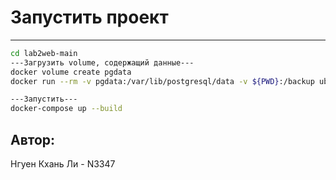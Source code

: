 ﻿# Запустить проект
---------------------------

```sh
cd lab2web-main
---Загрузить volume, содержащий данные---
docker volume create pgdata
docker run --rm -v pgdata:/var/lib/postgresql/data -v ${PWD}:/backup ubuntu tar xvf /backup/pgdata.tar -C /

---Запустить---
docker-compose up --build
```

## Автор:
Нгуен Кхань Ли - N3347
